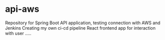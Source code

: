 # api-aws
Repository for Spring Boot API application, testing connection with AWS and Jenkins
Creating my own ci-cd pipeline
React frontend app for interaction with user
.....
